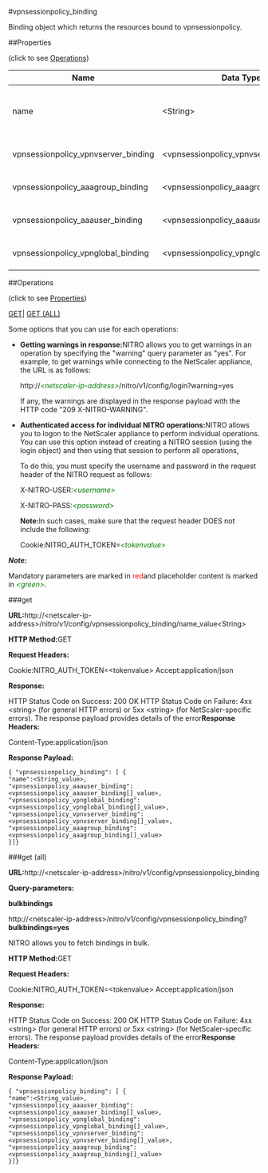 #vpnsessionpolicy_binding

Binding object which returns the resources bound to vpnsessionpolicy.


##Properties 
<span>(click to see [Operations](#opera))</span>


<table><thead><tr><th>Name</th><th>Data Type</th><th>Permissions</th><th>Description</th></tr></thead><tbody><tr><td>name</td><td>&lt;String></td><td>Read-write</td><td>Name of the session policy to display.<br>Minimum length = 1</td></tr><tr><td>vpnsessionpolicy_vpnvserver_binding</td><td>&lt;vpnsessionpolicy_vpnvserver_binding[]></td><td>Read-only</td><td>vpnvserver that can be bound to vpnsessionpolicy.</td></tr><tr><td>vpnsessionpolicy_aaagroup_binding</td><td>&lt;vpnsessionpolicy_aaagroup_binding[]></td><td>Read-only</td><td>aaagroup that can be bound to vpnsessionpolicy.</td></tr><tr><td>vpnsessionpolicy_aaauser_binding</td><td>&lt;vpnsessionpolicy_aaauser_binding[]></td><td>Read-only</td><td>aaauser that can be bound to vpnsessionpolicy.</td></tr><tr><td>vpnsessionpolicy_vpnglobal_binding</td><td>&lt;vpnsessionpolicy_vpnglobal_binding[]></td><td>Read-only</td><td>vpnglobal that can be bound to vpnsessionpolicy.</td></tr></tbody></table>
##Operations 
<span>(click to see [Properties](#prope))</span>


[GET]()| [GET (ALL)](#ge)


Some options that you can use for each operations:
<ul><li><p><b>Getting warnings in response:</b>NITRO allows you to get warnings in an operation by specifying the "warning" query parameter as "yes". For example, to get warnings while connecting to the NetScaler appliance, the URL is as follows:</p><p>http://<span style="color:green;font-style:italic;">&lt;netscaler-ip-address&gt;</span>/nitro/v1/config/login?warning=yes</p><p>If any, the warnings are displayed in the response payload with the HTTP code "209 X-NITRO-WARNING".</p></li><li><p><b>Authenticated access for individual NITRO operations:</b>NITRO allows you to logon to the NetScaler appliance to perform individual operations. You can use this option instead of creating a NITRO session (using the login object) and then using that session to perform all operations,</p><p>To do this, you must specify the username and password in the request header of the NITRO request as follows:</p><p>X-NITRO-USER:<span style="color:green;font-style:italic;">&lt;username&gt;</span></p><p>X-NITRO-PASS:<span style="color:green;font-style:italic;">&lt;password&gt;</span></p><p><b>Note:</b>In such cases, make sure that the request header DOES not include the following:</p><p>Cookie:NITRO_AUTH_TOKEN=<span style="color:green;font-style:italic;">&lt;tokenvalue&gt;</span></p></li></ul>



***Note:*** 
Mandatory parameters are marked in <span style="color:#FF0000;">red</span>and placeholder content is marked in <span style="color:green;font-style:italic">&lt;green&gt;</span>.

###get



<b>URL:</b>http://&lt;netscaler-ip-address&gt;/nitro/v1/config/vpnsessionpolicy_binding/name_value&lt;String&gt;
<b>HTTP Method:</b>GET
<b>Request Headers:</b>

Cookie:NITRO_AUTH_TOKEN=&lt;tokenvalue&gt;Accept:application/json

<b>Response:</b>
HTTP Status Code on Success: 200 OKHTTP Status Code on Failure: 4xx &lt;string&gt; (for general HTTP errors) or 5xx &lt;string&gt; (for NetScaler-specific errors). The response payload provides details of the error<b>Response Headers:</b>

Content-Type:application/json

<b>Response Payload: </b>```{ "vpnsessionpolicy_binding": [ {"name":<String_value>,"vpnsessionpolicy_aaauser_binding":<vpnsessionpolicy_aaauser_binding[]_value>,"vpnsessionpolicy_vpnglobal_binding":<vpnsessionpolicy_vpnglobal_binding[]_value>,"vpnsessionpolicy_vpnvserver_binding":<vpnsessionpolicy_vpnvserver_binding[]_value>,"vpnsessionpolicy_aaagroup_binding":<vpnsessionpolicy_aaagroup_binding[]_value>}]}```



###get (all)



<b>URL:</b>http://&lt;netscaler-ip-address&gt;/nitro/v1/config/vpnsessionpolicy_binding
<b>Query-parameters:</b>
<b>bulkbindings</b>
http://&lt;netscaler-ip-address&gt;/nitro/v1/config/vpnsessionpolicy_binding?<b>bulkbindings=yes</b>
NITRO allows you to fetch bindings in bulk.



<b>HTTP Method:</b>GET
<b>Request Headers:</b>

Cookie:NITRO_AUTH_TOKEN=&lt;tokenvalue&gt;Accept:application/json

<b>Response:</b>
HTTP Status Code on Success: 200 OKHTTP Status Code on Failure: 4xx &lt;string&gt; (for general HTTP errors) or 5xx &lt;string&gt; (for NetScaler-specific errors). The response payload provides details of the error<b>Response Headers:</b>

Content-Type:application/json

<b>Response Payload: </b>```{ "vpnsessionpolicy_binding": [ {"name":<String_value>,"vpnsessionpolicy_aaauser_binding":<vpnsessionpolicy_aaauser_binding[]_value>,"vpnsessionpolicy_vpnglobal_binding":<vpnsessionpolicy_vpnglobal_binding[]_value>,"vpnsessionpolicy_vpnvserver_binding":<vpnsessionpolicy_vpnvserver_binding[]_value>,"vpnsessionpolicy_aaagroup_binding":<vpnsessionpolicy_aaagroup_binding[]_value>}]}```



